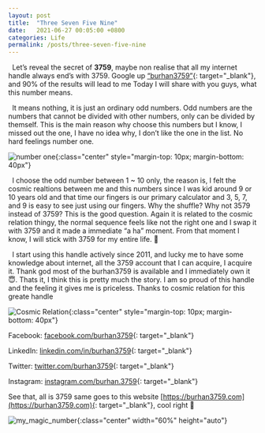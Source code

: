 ```yaml
---
layout: post
title:  "Three Seven Five Nine"
date:   2021-06-27 00:05:00 +0800
categories: Life
permalink: /posts/three-seven-five-nine
---
```


&nbsp; Let’s reveal the secret of __3759__, maybe non realise that all my internet handle always end’s with 3759. Google up [“burhan3759”](https://www.google.com/search?q=burhan3759){: target="_blank"}, and 90% of the results will lead to me Today I will share with you guys, what this number means. 

&nbsp; It means nothing, it is just an ordinary odd numbers. Odd numbers are the numbers that cannot be divided with other numbers, only can be divided by themself. This is the main reason why choose this numbers but I know, I missed out the one, I have no idea why, I don’t like the one in the list. No hard feelings number one.

![number one](https://images.unsplash.com/photo-1621440318464-72633426377b?ixlib=rb-1.2.1&ixid=MnwxMjA3fDB8MHxwaG90by1yZWxhdGVkfDIwfHx8ZW58MHx8fHw%3D&auto=format&fit=crop&w=900&q=60){:class="center" style="margin-top: 10px; margin-bottom: 40px"}

&nbsp; I choose the odd number between 1 ~ 10 only, the reason is, I felt the cosmic realtions between me and this numbers since I was kid around 9 or 10 years old and that time our fingers is our primary calculator and 3, 5, 7, and 9 is easy to see just using our fingers. Why the shuffle? Why not 3579 instead of 3759? This is the good question. Again it is related to the cosmic relation thingy, the normal sequence feels like not the right one and I swap it with 3759 and it made a immediate “a ha” moment. From that moment I know, I will stick with 3759 for my entire life. :slightly_smiling_face:


&nbsp; I start using this handle actively since 2011, and lucky me to have some knowledge about internet, all the 3759 account that I can acquire, I acquire it. Thank god most of the burhan3759 is available and I immediately own it :innocent:. Thats it, I think this is pretty much the story. I am so proud of this handle and the feeling it gives me is priceless. Thanks to cosmic relation for this greate handle 

![Cosmic Relation](https://images.unsplash.com/photo-1444703686981-a3abbc4d4fe3?ixid=MnwxMjA3fDB8MHxwaG90by1wYWdlfHx8fGVufDB8fHx8&ixlib=rb-1.2.1&auto=format&fit=crop&w=1650&q=80){:class="center" style="margin-top: 10px; margin-bottom: 40px"}

Facebook: [facebook.com/burhan3759](https://www.facebook.com/burhan3759/){: target="_blank"}

LinkedIn: [linkedin.com/in/burhan3759](https://www.linkedin.com/in/burhan3759/){: target="_blank"}

Twitter: [twitter.com/burhan3759](https://twitter.com/burhan3759/){: target="_blank"}

Instagram: [instagram.com/burhan.3759](https://www.instagram.com/burhan.3759/){: target="_blank"}

See that, all is 3759 same goes to this website [https://burhan3759.com](https://burhan3759.com){: target="_blank"}, cool right :grimacing:

![my_magic_number](https://i.imgur.com/Ikqucq7.png){:class="center" width="60%" height="auto"}


